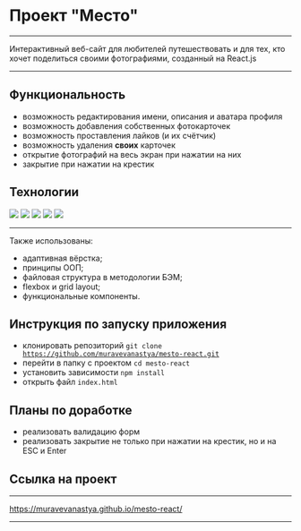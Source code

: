 # Проект "Место"

---

Интерактивный веб-сайт для любителей путешествовать и для тех, кто хочет поделиться своими фотографиями, созданный на React.js

---

## Функциональность
* возможность редактирования имени, описания и аватара профиля
* возможность добавления собственных фотокарточек
* возможность проставления лайков (и их счётчик)
* возможность удаления __своих__ карточек
* открытие фотографий на весь экран при нажатии на них
* закрытие при нажатии на крестик

## Технологии
<div>
  <img src="https://img.shields.io/badge/HTML5-red?style=for-the-badge&logo=HTML5&logoColor=white"/>
  <img src="https://img.shields.io/badge/CSS3-teal?style=for-the-badge&logo=CSS3&logoColor=white"/>
  <img src="https://img.shields.io/badge/JavaScript-gold?style=for-the-badge&logo=JavaScript&logoColor=white"/>
  <img src="https://img.shields.io/badge/Webpack-blue?style=for-the-badge&logo=Webpack&logoColor=white"/>
  <img src="https://img.shields.io/badge/React-indigo?style=for-the-badge&logo=React&logoColor=white"/>
</div>

---

Также использованы:
* адаптивная вёрстка;
* принципы ООП;
* файловая структура в методологии БЭМ;
* flexbox и grid layout;
* функциональные компоненты.

## Инструкция по запуску приложения
* клонировать репозиторий <code>git clone https://github.com/muravevanastya/mesto-react.git</code>
* перейти в папку с проектом <code>cd mesto-react</code>
* установить зависимости <code>npm install</code>
* открыть файл <code>index.html</code>

## Планы по доработке
* реализовать валидацию форм
* реализовать закрытие не только при нажатии на крестик, но и на ESC и Enter

## Ссылка на проект

---

https://muravevanastya.github.io/mesto-react/

---
